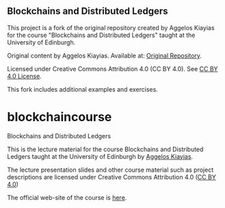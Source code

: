 ## Blockchains and Distributed Ledgers

This project is a fork of the original repository created by Aggelos Kiayias for the course "Blockchains and Distributed Ledgers" taught at the University of Edinburgh.

Original content by Aggelos Kiayias. Available at: [Original Repository](https://github.com/solegga/blockchaincourse).   

Licensed under Creative Commons Attribution 4.0 (CC BY 4.0). See [CC BY 4.0 License](https://creativecommons.org/licenses/by/4.0/).

This fork includes additional examples and exercises.


# blockchaincourse
Blockchains and Distributed Ledgers

This is the lecture material for the course Blockchains and
Distributed Ledgers taught at the University of Edinburgh by <a href="http://www.kiayias.com">Aggelos Kiayias</a>. 

The lecture presentation slides  and other course material such as 
project descriptions are licensed under Creative Commons Attribution 4.0
(<a href="https://creativecommons.org/licenses/by/4.0/">CC BY 4.0</a>)

The official web-site of the course is <a href="http://www.inf.ed.ac.uk/teaching/courses/bdl/">
here</a>.
